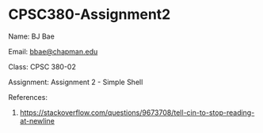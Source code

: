 # CPSC380-Assignment2

Name: BJ Bae

Email: bbae@chapman.edu

Class: CPSC 380-02

Assignment: Assignment 2 - Simple Shell

References:

1. https://stackoverflow.com/questions/9673708/tell-cin-to-stop-reading-at-newline